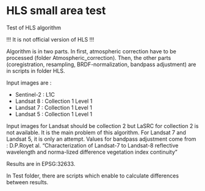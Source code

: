 # HLS small area test

Test of HLS algorithm

!!! It is not official version of HLS !!!

Algorithm is in two parts. In first, atmospheric correction have to be processed (folder Atmospheric_correction). Then, the other parts (coregistration, resampling, BRDF-normalization, bandpass adjustment) are in scripts in folder HLS.

Input images are :
* Sentinel-2 : L1C
* Landsat 8 : Collection 1 Level 1
* Landsat 7 : Collection 1 Level 1
* Landsat 5 : Collection 1 Level 1

Input images for Landsat should be collection 2 but LaSRC for collection 2 is not available. It is the main problem of this algorithm.
For Landsat 7 and Landsat 5, it is only an attempt. Values for bandpass adjustment come from : D.P.Royet al. “Characterization of Landsat-7 to Landsat-8 reflective wavelength and norma-lized difference vegetation index continuity”

Results are in EPSG:32633.

In Test folder, there are scripts which enable to calculate differences between results.
